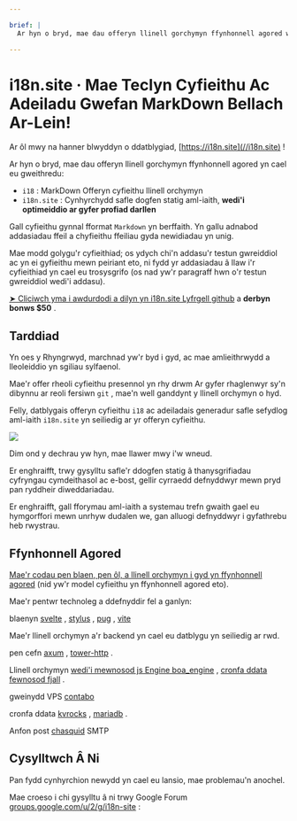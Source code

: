 ```yaml
---

brief: |
  Ar hyn o bryd, mae dau offeryn llinell gorchymyn ffynhonnell agored wedi'u gweithredu: i18 (offeryn cyfieithu llinell orchymyn MarkDown) ac i18n.site (generadur safle dogfen statig aml-iaith)

---
```



# i18n.site · Mae Teclyn Cyfieithu Ac Adeiladu Gwefan MarkDown Bellach Ar-Lein!

Ar ôl mwy na hanner blwyddyn o ddatblygiad, [https://i18n.site](//i18n.site) !

Ar hyn o bryd, mae dau offeryn llinell gorchymyn ffynhonnell agored yn cael eu gweithredu:

* `i18` : MarkDown Offeryn cyfieithu llinell orchymyn
* `i18n.site` : Cynhyrchydd safle dogfen statig aml-iaith, **wedi'i optimeiddio ar gyfer profiad darllen**

Gall cyfieithu gynnal fformat `Markdown` yn berffaith. Yn gallu adnabod addasiadau ffeil a chyfieithu ffeiliau gyda newidiadau yn unig.

Mae modd golygu'r cyfieithiad; os ydych chi'n addasu'r testun gwreiddiol ac yn ei gyfieithu mewn peiriant eto, ni fydd yr addasiadau â llaw i'r cyfieithiad yn cael eu trosysgrifo (os nad yw'r paragraff hwn o'r testun gwreiddiol wedi'i addasu).

[➤ Cliciwch yma i awdurdodi a dilyn yn i18n.site Lyfrgell github](https://github.com/login/oauth/authorize?client_id=Ov23liuGAmK0plc9FgB3&amp;scope=user:email,user:follow,public_repo) a **derbyn bonws $50** .

## Tarddiad

Yn oes y Rhyngrwyd, marchnad yw'r byd i gyd, ac mae amlieithrwydd a lleoleiddio yn sgiliau sylfaenol.

Mae'r offer rheoli cyfieithu presennol yn rhy drwm Ar gyfer rhaglenwyr sy'n dibynnu ar reoli fersiwn `git` , mae'n well ganddynt y llinell orchymyn o hyd.

Felly, datblygais offeryn cyfieithu `i18` ac adeiladais generadur safle sefydlog aml-iaith `i18n.site` yn seiliedig ar yr offeryn cyfieithu.

![](https://p.3ti.site/1723777556.avif)

Dim ond y dechrau yw hyn, mae llawer mwy i'w wneud.

Er enghraifft, trwy gysylltu safle'r ddogfen statig â thanysgrifiadau cyfryngau cymdeithasol ac e-bost, gellir cyrraedd defnyddwyr mewn pryd pan ryddheir diweddariadau.

Er enghraifft, gall fforymau aml-iaith a systemau trefn gwaith gael eu hymgorffori mewn unrhyw dudalen we, gan alluogi defnyddwyr i gyfathrebu heb rwystrau.

## Ffynhonnell Agored

[Mae'r codau pen blaen, pen ôl, a llinell orchymyn i gyd yn ffynhonnell agored](https://i18n.site/i18n.site/c/src) (nid yw'r model cyfieithu yn ffynhonnell agored eto).

Mae'r pentwr technoleg a ddefnyddir fel a ganlyn:

blaenyn [svelte](https://svelte.dev) , [stylus](https://stylus-lang.com) , [pug](https://github.com/pugjs/pug) , [vite](https://github.com/vitejs/vite)

Mae'r llinell orchymyn a'r backend yn cael eu datblygu yn seiliedig ar rwd.

pen cefn [axum](https://github.com/tokio-rs/axum) , [tower-http](https://github.com/tower-rs/tower-http/releases) .

Llinell orchymyn [wedi'i mewnosod js Engine boa_engine](https://docs.rs/boa_engine) , [cronfa ddata fewnosod fjall](https://github.com/fjall-rs/fjall) .

gweinydd VPS [contabo](https://my.contabo.com)

cronfa ddata [kvrocks](https://kvrocks.apache.org) , [mariadb](https://mariadb.org) .

Anfon post [chasquid](https://github.com/albertito/chasquid) SMTP

## Cysylltwch Â Ni

Pan fydd cynhyrchion newydd yn cael eu lansio, mae problemau'n anochel.

Mae croeso i chi gysylltu â ni trwy Google Forum [groups.google.com/u/2/g/i18n-site](https://groups.google.com/u/2/g/i18n-site) :